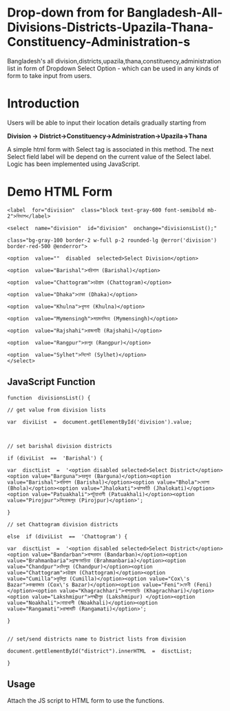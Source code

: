 # Drop-down from for Bangladesh-All-Divisions-Districts-Upazila-Thana-Constituency-Administration-s
Bangladesh's all division,districts,upazila,thana,constituency,administration list in form of Dropdown Select Option - which can be used in any kinds of form to take input from users.

# Introduction

Users will be able to input their location details gradually starting from

**Division -> District->Constituency->Administration->Upazila->Thana**

A simple html form with Select tag is associated in this method. The next Select field label will be depend on the current value of the Select label.
Logic has been implemented using JavaScript.


# Demo HTML Form

    <label  for="division"  class="block text-gray-600 font-semibold mb-2">বিভাগ</label>

    <select  name="division"  id="division"  onchange="divisionsList();"
    
    class="bg-gray-100 border-2 w-full p-2 rounded-lg @error('division') border-red-500 @enderror">
    
    <option  value=""  disabled  selected>Select Division</option>
    
    <option  value="Barishal">বরিশাল (Barishal)</option>
    
    <option  value="Chattogram">চট্টগ্রাম (Chattogram)</option>
    
    <option  value="Dhaka">ঢাকা (Dhaka)</option>
    
    <option  value="Khulna">খুলনা (Khulna)</option>
    
    <option  value="Mymensingh">ময়মনসিংহ (Mymensingh)</option>
    
    <option  value="Rajshahi">রাজশাহী (Rajshahi)</option>
    
    <option  value="Rangpur">রংপুর (Rangpur)</option>
    
    <option  value="Sylhet">সিলেট (Sylhet)</option>
    </select>

## JavaScript Function

    function  divisionsList() {
    
    // get value from division lists
    
    var  diviList  =  document.getElementById('division').value;
    
      
    
    // set barishal division districts
    
    if (diviList  ==  'Barishal') {
    
    var  disctList  =  '<option disabled selected>Select District</option><option value="Barguna">বরগুনা (Barguna)</option><option value="Barishal">বরিশাল (Barishal)</option><option value="Bhola">ভোলা (Bhola)</option><option value="Jhalokati">ঝালকাঁঠি (Jhalokati)</option><option value="Patuakhali">পটুয়াখালী (Patuakhali)</option><option value="Pirojpur">পিরোজপুর (Pirojpur)</option>';
    
    }
    
    // set Chattogram division districts
    
    else  if (diviList  ==  'Chattogram') {
    
    var  disctList  =  '<option disabled selected>Select District</option><option value="Bandarban">বান্দরবান (Bandarban)</option><option value="Brahmanbaria">ব্রাহ্মণবাড়িয়া (Brahmanbaria)</option><option value="Chandpur">চাঁদপুর (Chandpur)</option><option value="Chattogram">চট্টগ্রাম (Chattogram)</option><option value="Cumilla">কুমিল্লা (Cumilla)</option><option value="Cox\'s Bazar">কক্সবাজার (Cox\'s Bazar)</option><option value="Feni">ফেনী (Feni)</option><option value="Khagrachhari">খাগড়াছড়ি (Khagrachhari)</option><option value="Lakshmipur">লক্ষ্মীপুর (Lakshmipur) </option><option value="Noakhali">নোয়াখালী (Noakhali)</option><option value="Rangamati">রাঙ্গামাটি (Rangamati)</option>';
    
    }
    
    
    // set/send districts name to District lists from division
    
    document.getElementById("district").innerHTML  =  disctList;
    
    }

## Usage

Attach the JS script to HTML form to use the functions.

